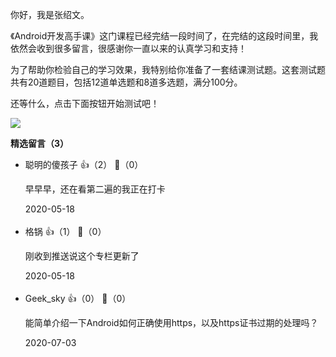 你好，我是张绍文。

《Android开发高手课》这门课程已经完结一段时间了，在完结的这段时间里，我依然会收到很多留言，很感谢你一直以来的认真学习和支持！

为了帮助你检验自己的学习效果，我特别给你准备了一套结课测试题。这套测试题共有20道题目，包括12道单选题和8道多选题，满分100分。

还等什么，点击下面按钮开始测试吧！

[![](https://static001.geekbang.org/resource/image/28/a4/28d1be62669b4f3cc01c36466bf811a4.png?wh=1142%2A201)](http://time.geekbang.org/quiz/intro?act_id=150&exam_id=333)
<div><strong>精选留言（3）</strong></div><ul>
<li><span>聪明的傻孩子</span> 👍（2） 💬（0）<p>早早早，还在看第二遍的我正在打卡</p>2020-05-18</li><br/><li><span>格锅</span> 👍（1） 💬（0）<p>刚收到推送说这个专栏更新了</p>2020-05-18</li><br/><li><span>Geek_sky</span> 👍（0） 💬（0）<p>能简单介绍一下Android如何正确使用https，以及https证书过期的处理吗？</p>2020-07-03</li><br/>
</ul>